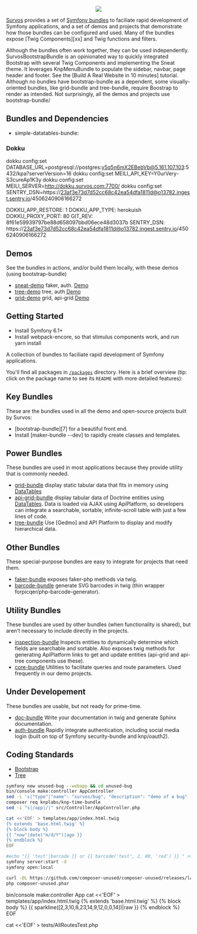 <p align="center"><a href="http://survos.herokuapps.com" target="_blank">
    <img src="https://survos.com/logos/survos.svg">
</a></p>

[Survos][1] provides a set of [Symfony bundles][2] to faciliate rapid development of Symfony applications, and a set of demos and projects that demonstrate how those bundles can be configured and used.  Many of the bundles expose [Twig Components][xx] and Twig functions and filters.

Although the bundles often work together, they can be used independently.  SurvosBootstrapBundle is an opinionated way to quickly integrated Bootstrap with several Twig Components and implementing the Sneat theme.  It leverages KnpMenuBundle to populate the sidebar, navbar, page header and footer.  See the [Build A Real Website in 10 minutes] tutorial.  Although no bundles have bootstrap-bundle as a dependent, some visually-oriented bundles, like grid-bundle and tree-bundle, require Boostrap to render as intended.  Not surprisingly, all the demos and projects use bootstrap-bundle/

## Bundles and Dependencies

* simple-datatables-bundle: 

### Dokku

dokku config:set DATABASE_URL=postgresql://postgres:y5q5n6mX2EBebVb@5.161.107.103:5432/kpa?serverVersion=16
dokku config:set MEILI_API_KEY=Y0urVery-S3cureAp1K3y
dokku config:set MEILI_SERVER=http://dokku.survos.com:7700/
dokku config:set SENTRY_DSN=https://23af3e73d7d52cc68c42ea54dfa1811d@o13782.ingest.sentry.io/4506240906166272

DOKKU_APP_RESTORE:  1
DOKKU_APP_TYPE:     herokuish
DOKKU_PROXY_PORT:   80
GIT_REV:            8f61e59939797be88d658097bbd06ece48d3037b
SENTRY_DSN:         https://23af3e73d7d52cc68c42ea54dfa1811d@o13782.ingest.sentry.io/4506240906166272

Demos
-----

See the bundles in actions, and/or build them locally, with these demos (using bootstrap-bundle)


* [sneat-demo](https://github.com/survos/bootstrap-bundle-demo) faker, auth. <a target="_blank" href="https://sneat-demo.herokuapp.com/">Demo</a>
* [tree-demo](https://github.com/survos/dt-demos) tree, auth [Demo](https://tree-bundle-demo.herokuapp.com/)
* [grid-demo](https://github.com/survos/dt-demos) grid, api-grid [Demo](https://survos-grid-demo.herokuapp.com/)


Getting Started
---------------

* Install Symfony 6.1+
* Install webpack-encore, so that stimulus components work, and run yarn install

A collection of bundles to faciliate rapid development of Symfony applications.

You'll find all packages in [`/packages`](/packages) directory. Here is a brief overview (tip: click on the package name to see its `README` with more detailed features):

Key Bundles
-------------

These are the bundles used in all the demo and open-source projects built by Survos:
 
* [bootstrap-bundle][7] for a beautiful front end.
* Install [maker-bundle --dev] to rapidly create classes and templates.

Power Bundles
-------------

These bundles are used in most applications because they provide utility that is commonly needed.

* [grid-bundle](packages/grid-bundle/README.md) display static tabular data that fits in memory using [DataTables](https://datatables.net/)
* [api-grid-bundle](packages/api-grid-bundle/README.md) display tabular data of Doctrine entities using [DataTables](https://datatables.net/).  Data is loaded via AJAX using ApiPlatform, so developers can integrate a searchable, sortable, infinite-scroll table with just a few lines of code.
* [tree-bundle](packages/tree-bundle/README.md) Use [Gedmo] and API Platform to display and modify hierarchical data.

Other Bundles
-------------

These special-purpose bundles are easy to integrate for projects that need them.

* [faker-bundle](packages/faker-bundle/README.md) exposes faker-php methods via twig.
* [barcode-bundle](packages/barcode-bundle/README.md) generate SVG barcodes in twig (thin wrapper forpicqer/php-barcode-generator).

Utility Bundles
---------------

These bundles are used by other bundles (when functionality is shared), but aren't necessary to include directly in the projects.

* [inspection-bundle](packages/inspection-bundle/README.md) Inspects entities to dynamically determine which fields are searchable and sortable.  Also exposes twig methods for generating ApiPlatform links to get and update entities (api-grid and api-tree components use these).
* [core-bundle](packages/core-bundle/README.md) Utilities to facilitate queries and route parameters.  Used frequently in our demo projects.

Under Developement
------------------

These bundles are usable, but not ready for prime-time.

* [doc-bundle](packages/doc-bundle/README.md) Write your documentation in twig and generate Sphinx documentation.
* [auth-bundle](packages/auth-bundle/README.md) Rapidly integrate authentication, including social media login (built on top of Symfony security-bundle and knp/oauth2).


## Coding Standards

- [Bootstrap](https://github.com/survos/bootstrap-bundle)
- [Tree](https://github.com/survos/tree-bundle)

[1]: https://survos.com
[2]: https://symfony.com/packages
[3]: https://symfony.com/doc/current/reference/requirements.html


```bash
symfony new unused-bug --webapp && cd unused-bug
bin/console make:controller AppController
sed -i 's|"type"|"name": "survos/bug", "description": "demo of a bug" , "type"|' composer.json
composer req knplabs/knp-time-bundle
sed -i "s|/app|/|" src/Controller/AppController.php 

cat <<'EOF' > templates/app/index.html.twig
{% extends 'base.html.twig' %}
{% block body %}
{{ "now"|date("m/d/Y")|ago }}
{% endblock %}
EOF

#echo "{{ 'test'|barcode }} or {{ barcode('test', 2, 80, 'red') }} " >> templates/app/index.html.twig
symfony server:start -d
symfony open:local

curl -OL https://github.com/composer-unused/composer-unused/releases/latest/download/composer-unused.phar
php composer-unused.phar
```


bin/console make:controller App
cat <<'EOF' > templates/app/index.html.twig
{% extends 'base.html.twig' %}
{% block body %}
{{ sparkline([2,3,10,8,23,14,9,12,0,0,14])|raw }}
{% endblock %}
EOF

cat <<'EOF' > tests/AllRoutesTest.php
<?php

namespace App\Tests;
use Pierstoval\SmokeTesting\SmokeTestStaticRoutes;

class AllRoutesTest extends SmokeTestStaticRoutes
{
    // That's all!
}
EOF

SYMFONY_DEPRECATIONS_HELPER='disabled=1' vendor/bin/phpunit

## Worth Reading

* https://matemarschalko.medium.com/28-javascript-one-liners-every-senior-developer-needs-to-know-e74bdedc3b3b


## Continuous Integration

https://github.com/yokai-php/safe-command-bundle has a next way to handle tests

## Candidates for Symfony 7

* https://github.com/yipikai-studio/geolocation-bundle/blob/1.0/composer.json
